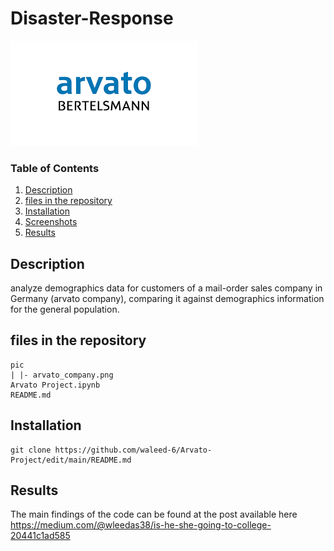
# Disaster-Response
![alt text](https://github.com/waleed-6/Arvato-Project/blob/main/pic/arvato_company.png)

### Table of Contents

1. [Description](#Description)
2. [files in the repository](#files)
3. [Installation](#installation)
4. [Screenshots](#Screenshots)
5. [Results](#results)


## Description <a name="Description"></a>
analyze demographics data for customers of a mail-order sales company in Germany (arvato company), comparing it against demographics information for the general population.


## files in the repository <a name="files"></a>
~~~~~~~
pic
| |- arvato_company.png
Arvato Project.ipynb
README.md
~~~~~~~

## Installation <a name="installation"></a>

```
git clone https://github.com/waleed-6/Arvato-Project/edit/main/README.md
```


## Results<a name="results"></a>

The main findings of the code can be found at the post available here https://medium.com/@wleedas38/is-he-she-going-to-college-20441c1ad585
